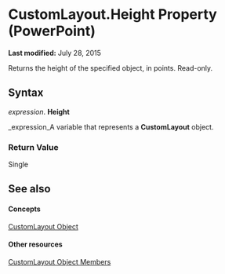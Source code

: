 
# CustomLayout.Height Property (PowerPoint)

 **Last modified:** July 28, 2015

Returns the height of the specified object, in points. Read-only.

## Syntax

 _expression_. **Height**

 _expression_A variable that represents a  **CustomLayout** object.


### Return Value

Single


## See also


#### Concepts


 [CustomLayout Object](67829704-0314-aed2-5415-6736cefc197e.md)
#### Other resources


 [CustomLayout Object Members](19cab899-9b97-cab1-22f2-01bdbbd0e818.md)
